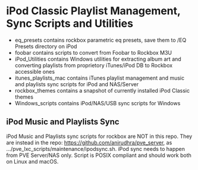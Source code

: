 # iPod Classic Playlist Management, Sync Scripts and Utilities

* eq_presets contains rockbox parametric eq presets, save them to /EQ Presets directory on iPod
* foobar contains scripts to convert from Foobar to Rockbox M3U
* iPod_Utilities contains Windows utilities for extracting album art and converting playlists from proprietory iTunes/iPod DB to Rockbox accessible ones
* itunes_playlists_mac contains iTunes playlist management and music and playlists sync scripts for iPod and NAS/Server
* rockbox_themes contains a snapshot of currently installed iPod Classic themes
* Windows_scripts contains iPod/NAS/USB sync scripts for Windows

## iPod Music and Playlists Sync

iPod Music and Playlists sync scripts for rockbox are NOT in this repo. They are instead in the repo: https://github.com/anirudhra/pve_server, as .../pve_lxc_scripts/maintenance/ipodsync.sh. iPod sync needs to happen from PVE Server/NAS only. Script is POSIX compliant and should work both on Linux and macOS.
